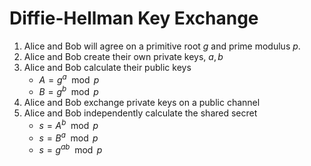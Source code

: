 # Diffie-Hellman Key Exchange

1. Alice and Bob will agree on a primitive root $g$ and prime modulus $p$.
2. Alice and Bob create their own private keys, $a, b$
3. Alice and Bob calculate their public keys
	- $A=g^{a}\mod p$
	- $B=g^{b}\mod p$
4. Alice and Bob exchange private keys on a public channel
5. Alice and Bob independently calculate the shared secret
	- $s=A^{b}\mod p$
	- $s=B^{a}\mod p$
	- $s=g^{ab}\mod p$
